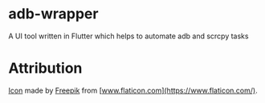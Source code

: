 # adb-wrapper
A UI tool written in Flutter which helps to automate adb and scrcpy tasks

# Attribution
[Icon](https://www.flaticon.com/free-icon/phone_9078535) made by [Freepik](https://www.flaticon.com/authors/freepik) from [www.flaticon.com](https://www.flaticon.com/).